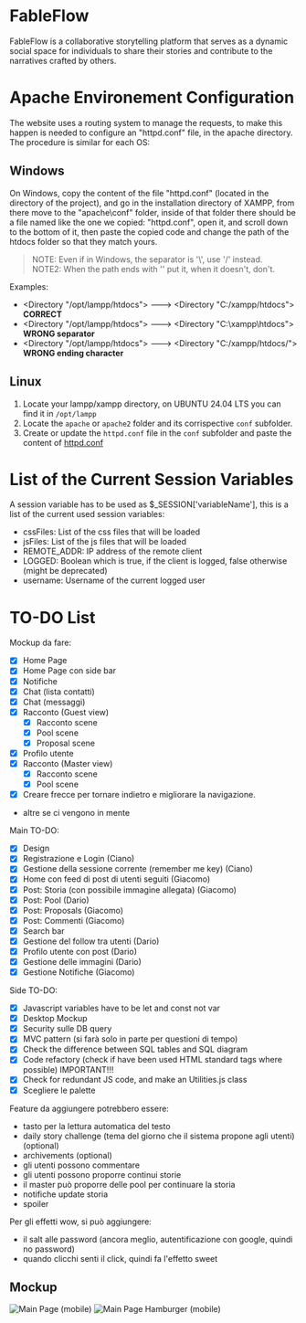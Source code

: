# FableFlow
FableFlow is a collaborative storytelling platform that serves as a dynamic social space for individuals to share their stories and contribute to the narratives crafted by others.

# Apache Environement Configuration
The website uses a routing system to manage the requests, to make this happen is needed to configure an "httpd.conf" file, in the apache directory.
The procedure is similar for each OS:

## Windows
On Windows, copy the content of the file "httpd.conf" (located in the directory of the project), and go in the installation directory of XAMPP, from there move to the "apache\conf\" folder, inside of that folder there should be a file named like the one we copied: "httpd.conf", open it, and scroll down to the bottom of it, then paste the copied code and change the path of the htdocs folder so that they match yours.
> NOTE: Even if in Windows, the separator is '\\', use '/' instead.\
> NOTE2: When the path ends with '\' put it, when it doesn't, don't.

Examples:
- <Directory "/opt/lampp/htdocs"> ---> <Directory "C:/xampp/htdocs"> **CORRECT**
- <Directory "/opt/lampp/htdocs"> ---> <Directory "C:\xampp\htdocs"> **WRONG separator**
- <Directory "/opt/lampp/htdocs"> ---> <Directory "C:/xampp/htdocs/"> **WRONG ending character**

## Linux
1. Locate your lampp/xampp directory, on UBUNTU 24.04 LTS you can find it in `/opt/lampp`
2. Locate the `apache` or `apache2` folder and its corrispective `conf` subfolder. 
3. Create or update the `httpd.conf` file in the `conf` subfolder and paste the content of [httpd.conf](https://github.com/IGieckI/FableFlow/blob/main/httpd.conf)

# List of the Current Session Variables
A session variable has to be used as $_SESSION['variableName'], this is a list of the current used session variables:
- cssFiles: List of the css files that will be loaded
- jsFiles: List of the js files that will be loaded
- REMOTE_ADDR: IP address of the remote client
- LOGGED: Boolean which is true, if the client is logged, false otherwise (might be deprecated)
- username: Username of the current logged user

# TO-DO List
Mockup da  fare:
- [x] Home Page 
- [x] Home Page con side bar
- [x] Notifiche
- [x] Chat (lista contatti)
- [x] Chat (messaggi)
- [x] Racconto (Guest view)
    - [x] Racconto scene
    - [x] Pool scene
    - [x] Proposal scene
- [x] Profilo utente
- [X] Racconto (Master view)
    - [X] Racconto scene 
    - [x] Pool scene
- [X] Creare frecce per tornare indietro e migliorare la navigazione.
+ altre se ci vengono in mente

Main TO-DO:
- [X] Design
- [X] Registrazione e Login (Ciano)
- [X] Gestione della sessione corrente (remember me key) (Ciano)
- [X] Home con feed di post di utenti seguiti (Giacomo)
- [X] Post: Storia (con possibile immagine allegata) (Giacomo)
- [X] Post: Pool (Dario)
- [X] Post: Proposals (Giacomo)
- [X] Post: Commenti (Giacomo)
- [X] Search bar
- [X] Gestione del follow tra utenti (Dario)
- [X] Profilo utente con post (Dario)
- [X] Gestione delle immagini (Dario)
- [X] Gestione Notifiche (Giacomo)

Side TO-DO:
- [X] Javascript variables have to be let and const not var
- [X] Desktop Mockup
- [X] Security sulle DB query
- [X] MVC pattern (si farà solo in parte per questioni di tempo)
- [X] Check the difference between SQL tables and SQL diagram
- [X] Code refactory (check if have been used HTML standard tags where possible) IMPORTANT!!!
- [X] Check for redundant JS code, and make an Utilities.js class
- [X] Scegliere le palette

Feature da aggiungere potrebbero essere:
- tasto per la lettura automatica del testo
- daily story challenge (tema del giorno che il sistema propone agli utenti) (optional)
- archivements (optional)
- gli utenti possono commentare
- gli utenti possono proporre continui storie
- il master può proporre delle pool per continuare la storia
- notifiche update storia
- spoiler

Per gli effetti wow, si può aggiungere:
- il salt alle password (ancora meglio, autentificazione con google, quindi no password)
- quando clicchi senti il click, quindi fa l'effetto sweet

## Mockup
![Main Page (mobile)](https://github.com/IGieckI/FableFlow/assets/52384860/210674b1-eea4-47c9-8da4-065bda3152a1)
![Main Page Hamburger (mobile)](https://github.com/IGieckI/FableFlow/assets/52384860/8fbeb592-5b46-48f0-86d2-3b8daf65731b)
